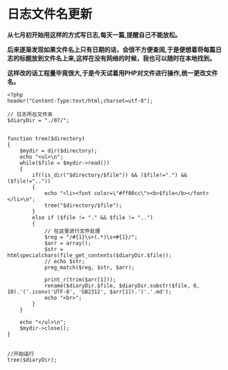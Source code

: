 # 日志文件名更新 #

**从七月初开始用这样的方式写日志,每天一篇,提醒自己不能放松。**

**后来逐渐发现如果文件名上只有日期的话，会很不方便查阅,于是便想着将每篇日志的标题放到文件名上来,这样在没有网络的时候，我也可以随时在本地找到。**

**这样改的话工程量毕竟很大,于是今天试着用PHP对文件进行操作,统一更改文件名。**


	<?php  
	header("Content-Type:text/html;charset=utf-8");
	
	// 日志所在文件夹
	$diaryDir = "./07/";
	
	
	function tree($directory)
	{
	    $mydir = dir($directory);
	    echo "<ul>\n";
	    while($file = $mydir->read())
	    {
	        if((is_dir("$directory/$file")) && ($file!=".") && ($file!=".."))
	        {
	            echo "<li><font color=\"#ff00cc\"><b>$file</b></font></li>\n";
	            tree("$directory/$file");
	        }
	        else if ($file != "." && $file != "..")
	        {
		        // 在这里进行文件处理
		        $reg = "/#{1}\s+(.*)\s+#{1}/";
		        $arr = array();
		        $str = htmlspecialchars(file_get_contents($diaryDir.$file));
		        // echo $str;
		        preg_match($reg, $str, $arr);
	
		        print_r(trim($arr[1]));
		       	rename($diaryDir.$file, $diaryDir.substr($file, 0, 10).'('.iconv('UTF-8', 'GB2312', $arr[1]).')'.'.md');
		        echo "<br>";
		    }
	    }
	
	    echo "</ul>\n";
	    $mydir->close();
	}
	
	
	//开始运行
	tree($diaryDir);




